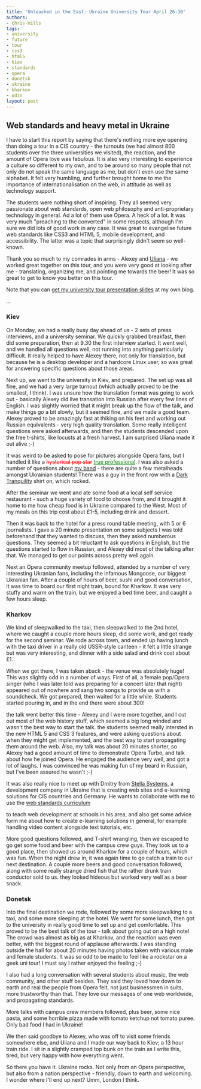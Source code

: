 ```yaml
---
title: 'Unleashed in the East: Ukraine University Tour April 26-30'
authors:
- chris-mills
tags:
- university
- future
- tour
- css3
- html5
- kiev
- standards
- opera
- donetsk
- ukraine
- kharkov
- odin
layout: post
---
```

<p><h2>Web standards and heavy metal in Ukraine</h2>

<p>I have to start this report by saying that there&#39;s nothing more eye opening than doing a tour in a CIS country - the turnouts (we had almost 800 students over the three universities we visited), the reaction, and the amount of Opera love was fabulous. It is also very interesting to experience a culture so different to my own, and to be around so many people that not only do not speak the same language as me, but don&#39;t even use the same alphabet. It felt very humbling, and further brought home to me the importance of internationalisation on the web, in attitude as well as technology support.</p>

<p>The students were nothing short of inspiring. They all seemed very passionate about web standards, open web philosophy and anti-proprietary technology in general. Ad a lot of them use Opera. A heck of a lot. It was very much &quot;preaching to the converted&quot; in some respects, although I&#39;m sure we did lots of good work in any case. It was great to evangelise future web standards like CSS3 and HTML 5, mobile development, and accessibility. The latter was a topic that surprisingly didn&#39;t seem so well-known.</p>

<p>Thank you so much to my comrades in arms - Alexey and <a href="http://my.opera.com/kumenova/info/" rel="nofollow">Uliana</a> - we worked great together on this tour, and you were very good at looking after me - translating, organizing me, and pointing me towards the beer! It was so great to get to know you better on this tour.</p>

<p>Note that you can <a href="http://my.opera.com/chrismills/blog/2009/04/26/ukraine-university-tour-april-2009" rel="nofollow">get my university tour presentation slides</a> at my own blog.</p> ... </p><!--more--><h3>Kiev</h3>

<p>On Monday, we had a really busy day ahead of us - 2 sets of press interviews, and a university seminar. We quickly grabbed breakfast, then did some preparation, then at 9.30 the first interview started. It went well, and we handled all questions well, not running into anything particularly difficult. It really helped to have Alexey there, not only for translation, but because he is a desktop developer and a hardcore Linux user, so was great for answering specific questions about those areas.</p>

<p>Next up, we went to the university in Kiev, and prepared. The set up was all fine, and we had a very large turnout (which actually proved to be the smallest, I think). I was unsure how the translation format was going to work out - basically Alexey did live transation into Russian after every few lines of English. I was slightly worried that it might break up the flow of the talk, and make things go a bit slowly, but it seemed fine, and we made a good team. Alexey proved to be amazingly fast at thiking on his feet and working out Russian equlvalents - very high quality translation. Some really intelligent questions were asked afterwards, and then the students descended upon the free t-shirts, like locusts at a fresh harvest. I am surprised Uliana made it out alive ;-)</p>

<p>It was weird to be asked to pose for pictures alongside Opera fans, but I handled it like a <del style="color:red;">hysterical pop star</del> <ins style="color:green;">true professional</ins>. I was also asked a number of questions about <a href="http://www.conquestofsteel.co.uk">my band</a> - there are quite a few metalheads amongst Ukrainian students! There was a guy in the front row with a <a href="http://www.darktranquillity.com/">Dark Tranquility</a> shirt on, which rocked.</p>

<p>After the seminar we went and ate some food at a local self service restaurant - such a huge variety of food to choose from, and it brought it home to me how cheap food is in Ukraine compared to the West. Most of my meals on this trip cost about £1-5, including drink and dessert.</p>

<p>Then it was back to the hotel for a press round table meeting, with 5 or 6 journalists. I gave a 20 minute presentation on some subjects I was told beforehand that they wanted to discuss, then they asked numberous questions. They seemed a bit reluctant to ask questions in English, but the questions started to flow in Russian, and Alexey did most of the talking after that. We managed to get our points across pretty well again.</p>

<p>Next an Opera community meetup followed, attended by a number of very interesting Ukranian fans, including the infamous Mongoose, our biggest Ukranian fan. After a couple of hours of beer, sushi and good conversation, it was time to board our first night train, bound for Kharkov. It was very stuffy and warm on the train, but we enjoyed a bed time beer, and caught a few hours sleep.</p>

<h3>Kharkov</h3>

<p>We kind of sleepwalked to the taxi, then sleepwalked to the 2nd hotel, where we caught a couple more hours sleep, did some work, and got ready for the second seminar. We rode across town, and ended up having lunch with the taxi driver in a really old USSR-style canteen - it felt a little strange but was very interesting, and dinner with a side salad and drink cost about £1.</p>

<p>When we got there, I was taken aback - the venue was absolutely huge! This was slightly odd in a number of ways. First of all, a female pop/Opera singer (who I was later told was preparing for a concert later that night) appeared out of nowhere and sang two songs to provide us with a soundcheck. We got prepared, then waited for a little while. Students started pouring in, and in the end there were about 300!</p>

<p>the talk went better this time - Alexey and I were more together, and I cut out most of the web history stuff, which seemed a big long winded and wasn&#39;t the best way to start the talk. the students seemed really intersted in the new HTML 5 and CSS 3 features, and were asking questions about when they might get implemented, and the best way to start propagating them around the web. Also, my talk was about 20 minutes shorter, so Alexey had a good amount of time to demonstrate Opera Turbo, and talk about how he joined Opera. He engaged the audience very well, and got a lot of laughs. I was convinced he was making fun of my beard in Russian, but I&#39;ve been assured he wasn&#39;t ;-)</p>

<p>It was also really nice to meet up with Dmitry from <a href="http://www.stellasystems.com/">Stella Systems</a>, a development company in Ukraine that is creating web sites and e-learning solutions for CIS countries and Germany. He wants to collaborate with me to use the <a href="http://www.opera.com/wsc">web standards curriculum</a></p> to teach web development at schools in his area, and also get some advice form me about how to create e-learning solutions in general, for example handling video content alongside text tutorials, etc.

<p>More good questions followed, and T-shirt wrangling, then we escaped to go get some food and beer with the campus crew guys. They took us to a good place, then showed us around Kharkov for a couple of hours, which was fun. When the night drew in, it was again time to go catch a train to our next destination. A couple more beers and good conversation followed, along with some really strange dried fish that the rather drunk train conductor sold to us. they looked hideous but worked very well as a beer snack.</p>

<h3>Donetsk</h3>

<p>Into the final destination we rode, followed by some more sleepwalking to a taxi, and some more sleeping at the hotel. We went for some lunch, then got to the university in really good time to set up and get comfortable. This proved to be the best talk of the tour - talk about going out on a high note! The crowd was almost as big as at Kharkov, and the reaction was even better, with the biggest round of applause afterwards. I was standing outside the hall for about 20 minutes having photos taken with various male and female students. It was so odd to be made to feel like a rockstar on a geek uni tour! I must say I rather enjoyed the feeling ;-)</p>

<p>I also had a long conversation with several students about music, the web community, and other stuff besides. They said they loved how down to earth and real the people from Opera felt, not just businessmen in suits, more trustworthy than that. They love our messages of one web worldwide, and propagating standards.</p>

<p>More talks with campus crew members followed, plus beer, some nice pasta, and some horrible pizza made with tomato ketchup not tomato puree. Only bad food I had in Ukraine!</p>

<p>We then said goodbye to Alexey, who was off to visit some friends somewhere else, and Uliana and I made our way back to Kiev; a 13 hour train ride. I sit in a slightly cramped top bunk on the train as I write this, tired, but very happy with how everything went.</p>

<p>So there you have it. Ukraine rocks. Not only from an Opera perspective, but also from a nation perspective - friendly, down to earth and welcoming. I wonder where I&#39;ll end up next? Umm, London I think.</p>
